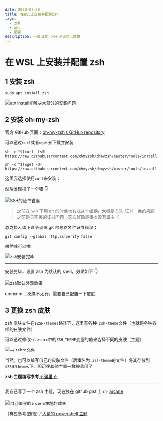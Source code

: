 ```yaml
---
date: 2020-07-30
title: 在WSL上安装并配置zsh
tags:
  - zsh
  - wsl
  - 配置
description: 一篇旧文，用于测试显示效果
---
```


# 在 WSL 上安装并配置 zsh

## 1 安装 zsh

```
sudo apt install zsh
```

![apt install能解决大部分的安装问题](https://user-images.githubusercontent.com/53137814/88877476-1c2eb700-d258-11ea-8e9a-cce5fd2b4aa9.png)

## 2 安装 oh-my-zsh

官方 GitHub 页面：[oh-my-zsh's GitHub repository](https://github.com/ohmyzsh/ohmyzsh)

可以通过`curl`或者`wget`来下载并安装

```
sh -c "$(curl -fsSL https://raw.githubusercontent.com/ohmyzsh/ohmyzsh/master/tools/install.sh)"
```

```
sh -c "$(wget -O- https://raw.githubusercontent.com/ohmyzsh/ohmyzsh/master/tools/install.sh)"
```

这里我选择使用`curl`来安装：

然后发现报了一个错 👇

![SSH的证书错误](https://user-images.githubusercontent.com/53137814/88878706-11c1ec80-d25b-11ea-989d-d8cd354873d7.png)

> 之前在 win 下用 git 的时候也有过这个错误，大概是 SSL 证书一类的问题
> 之前是自签署的证书问题，这次好像是根本没有证书（

总之输入如下命令设置 git 来忽略各种证书错误：

```
git config --global http.sslverify false
```

果然就可以啦

![zsh安装完毕](https://user-images.githubusercontent.com/53137814/88879611-4a62c580-d25d-11ea-9f7d-ec4d044b427e.png)

---

安装完毕，设置 zsh 为默认的 shell，效果如下 👇

![zsh默认外观效果](https://user-images.githubusercontent.com/53137814/88879776-b34a3d80-d25d-11ea-8adb-f029edea819d.png)

emmmm....感觉不太行，需要自己配置一下皮肤

## 3 更换 zsh 皮肤

zsh 皮肤文件在`$ZSH/themes`路径下，这里有各种`.zsh-theme`文件（也就是各种各样的皮肤文件）

可以通过修改`~/.zshrc`中的`ZSH_THEME`变量的值来选择不同的皮肤（主题）

![~/.zshrc文件](https://user-images.githubusercontent.com/53137814/88912239-9891bc00-d291-11ea-94c7-ab7787640e9a.png)

当然，也可以编写自己的皮肤文件（后缀名为`.zsh-theme`的文件）将其存放到`$ZSH/themes`下，即可像其他主题一样被启用了

**zsh 主题编写参考[→ 这里 ←](https://printempw.github.io/zsh-prompt-theme-customization/)**

---

我自己写了一个 zsh 主题，现在放在 github gist 上 👉 [arcane](https://gist.github.com/Locietta/208e63a15aaf07168bfd99be1ff10bc6)

![自己编写的arcane主题的效果](https://pic4.zhimg.com/80/v2-a0233702e04c0825dc642f4207fd78c0.png)

（样式参考<del>(照搬)</del>了[大佬的 powershell 主题](https://gist.github.com/NachtgeistW/f394ca3e461edb40550a3f59445c61f2)